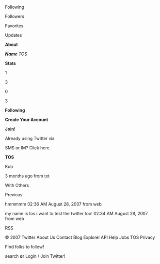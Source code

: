 Following

Followers

Favorites

Updates

**About**

***Name*** *TOS*

**Stats**

1

3

0

3

**Following**

**Create Your Account**

**Join!**

Already using Twitter via 

SMS or IM? Click here.

**TOS**

Kub

3 months ago from txt

With Others

 

Previous

hmmmmm 02:36 AM August 28, 2007 from web

my name is tos i want to test the twitter too! 02:34 AM August 28, 2007 from web

RSS

© 2007 Twitter About Us Contact Blog Explore! API Help Jobs TOS Privacy

Find folks to follow!

 search **or** Login / Join Twitter!


